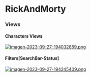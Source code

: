 # RickAndMorty
### Views
#### Characters Views

[![imagen-2023-09-27-194032659.png](https://i.postimg.cc/9fRG4sr9/imagen-2023-09-27-194032659.png)](https://postimg.cc/Y474ZnN2)


#### Filters[SearchBar-Status]

[![imagen-2023-09-27-194245409.png](https://i.postimg.cc/tJ5rr8dT/imagen-2023-09-27-194245409.png)](https://postimg.cc/gLxqjSTF)
